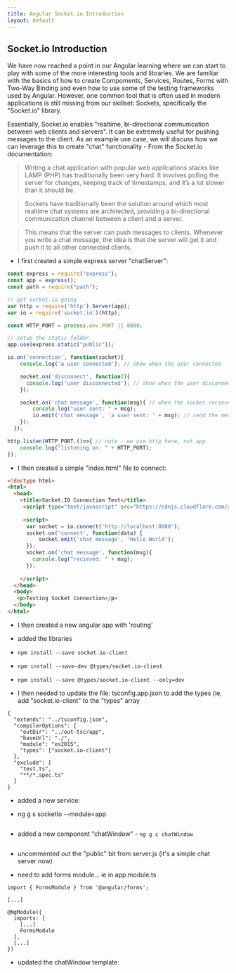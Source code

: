 ```yaml
---
title: Angular Socket.io Introduction
layout: default
---
```


## Socket.io Introduction

We have now reached a point in our Angular learning where we can start to play with some of the more interesting tools and libraries.  We are familiar with the basics of how to create Compoments, Services, Routes, Forms with Two-Way Binding and even how to use some of the testing frameworks used by Angular. However, one common tool that is often used in modern applications is still missing from our skillset: Sockets, specifically the "Socket.io" library.

Essentially, Socket.io enables "realtime, bi-directional communication between web clients and servers".  It can be extremely useful for pushing messages to the client.  As an example use case, we will discuss how we can leverage this to create "chat" functionality - From the Socket.io documentation: 

> Writing a chat application with popular web applications stacks like LAMP (PHP) has traditionally been very hard. It involves polling the server for changes, keeping track of timestamps, and it’s a lot slower than it should be.

> Sockets have traditionally been the solution around which most realtime chat systems are architected, providing a bi-directional communication channel between a client and a server.

> This means that the server can push messages to clients. Whenever you write a chat message, the idea is that the server will get it and push it to all other connected clients.

- I first created a simple express server "chatServer":

```js
const express = require("express");
const app = express();
const path = require("path");

// get socket.io going
var http = require('http').Server(app);
var io = require('socket.io')(http);

const HTTP_PORT = process.env.PORT || 8080;

// setup the static folder 
app.use(express.static("public"));

io.on('connection', function(socket){
    console.log('a user connected'); // show when the user connected

    socket.on('disconnect', function(){
      console.log('user disconnected'); // show when the user disconnected
    });

    socket.on('chat message', function(msg){ // when the socket recieves a "chat message"
        console.log("user sent: " + msg);
        io.emit('chat message', 'a user sent: ' + msg); // send the message back to the users
    });
  });

http.listen(HTTP_PORT,()=>{ // note - we use http here, not app
    console.log("listening on: " + HTTP_PORT);
});
```

- I then created a simple "index.html" file to connect: 

```html
<!doctype html>
<html>
  <head>
    <title>Socket.IO Connection Test</title>
     <script type="text/javascript" src="https://cdnjs.cloudflare.com/ajax/libs/socket.io/2.0.4/socket.io.js"></script>
     
     <script>
      var socket = io.connect('http://localhost:8080');
      socket.on('connect', function(data) {
          socket.emit('chat message', 'Hello World');
      });
      socket.on('chat message', function(msg){
        console.log("recieved: " + msg);
      });
    
    </script>
  </head>
  <body>
   <p>Testing Socket Connection</p>
  </body>
</html>
```
- I then created a new angular app with 'routing'

- added the libraries

- `npm install --save socket.io-client`
- `npm install --save-dev @types/socket.io-client`
- `npm install --save @types/socket.io-client --only=dev`

- I then needed to update the file: tsconfig.app.json to add the types (ie, add "socket.io-client" to the "types" array

```
{
  "extends": "../tsconfig.json",
  "compilerOptions": {
    "outDir": "../out-tsc/app",
    "baseUrl": "./",
    "module": "es2015",
    "types": ["socket.io-client"]
  },
  "exclude": [
    "test.ts",
    "**/*.spec.ts"
  ]
}
```

- added a new service:

- ng g s socketIo --module=app

```js
```


- added a new component "chatWindow" - `ng g c chatWindow`

```js
```

- uncommented out the "public" bit from server.js (it's a simple chat server now)

- need to add forms module... ie in app.module.ts

```
import { FormsModule } from '@angular/forms';

[...]

@NgModule({
  imports: [
    [...]
    FormsModule
  ],
  [...]
})
```

- updated the chatWindow template:

